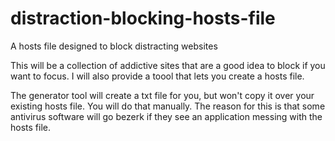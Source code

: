 # distraction-blocking-hosts-file
A hosts file designed to block distracting websites


This will be a collection of addictive sites that are a good idea to block if you want to focus. I will also provide a toool that lets you create a hosts file.

The generator tool will create a txt file for you, but won't copy it over your existing hosts file. You will do that manually. The reason for  this is that some antivirus software will go bezerk if they see an application messing with the hosts file.
